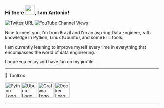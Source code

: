 ### Hi there <img src="https://raw.githubusercontent.com/MartinHeinz/MartinHeinz/master/wave.gif" width="30px">, I am Antonio!


![Twitter URL](https://img.shields.io/twitter/url?style=social&url=https%3A%2F%2Ftwitter.com%2FAntonyHGB) ![YouTube Channel Views](https://img.shields.io/youtube/channel/views/UCB_vaVB56pDCk4Sld7_WkKw?style=social)

Nice to meet you, I'm from Brazil and I'm an aspiring Data Engineer, with knowledge in Python, Linux (Ubuntu), and some ETL tools.

I am currently learning to improve myself every time in everything that encompasses the world of data engineering.

I hope you enjoy and have fun on my profile.


---

🧰 Toolbox

<img src="https://cdn.worldvectorlogo.com/logos/python-5.svg" alt="Python Logo" width="50" height="50"/> <img src="https://cdn.worldvectorlogo.com/logos/ubuntu-4.svg" alt="Ubuntu Logo" width="50" height="50"/> <img src="https://cdn.worldvectorlogo.com/logos/grafana.svg" alt="Grafana Logo" width="50" height="50"/> <img src="https://cdn.worldvectorlogo.com/logos/docker.svg" alt="Docker Logo" width="50" height="50"/>

---
